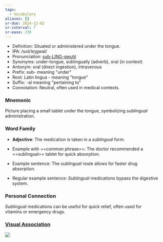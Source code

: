 ```yaml
---
tags:
  - Vocabulary
aliases: []
sr-due: 2024-12-02
sr-interval: 7
sr-ease: 230
---
```

- Definition: Situated or administered under the tongue.
- IPA: /sʌbˈlɪŋɡwəl/
- Pronunciation: [sub-LING-gwuhl](https://www.google.com/search?q=how+to+pronounce+sublingual)
- Synonyms: under-tongue, sublingually (adverb), oral (in context)
- Antonym: oral (direct ingestion), intravenous
- Prefix: sub- meaning "under"
- Root: Latin lingua - meaning "tongue"
- Suffix: -al meaning "pertaining to"
- Connotation: Neutral, often used in medical contexts.

### Mnemonic

Picture placing a small tablet under the tongue, symbolizing *sublingual* administration.

### Word Family

- **Adjective**: The medication is taken in a *sublingual* form.
  
- Example with ==common phrase==: The doctor recommended a ==sublingual== tablet for quick absorption.
- Example sentence: The *sublingual* route allows for faster drug absorption.
- Regular example sentence: *Sublingual* medications bypass the digestive system.

### Personal Connection

*Sublingual* medications can be useful for quick relief, often used for vitamins or emergency drugs.

### [Visual Association](https://www.google.com/search?tbm=isch&q=sublingual)

![](https://www.researchgate.net/publication/262979308/figure/fig3/AS:269159233749001@1441183970800/The-anatomy-of-the-oral-cavity-The-sublingual-and-buccal-regions-for-vaccine-delivery.png)
